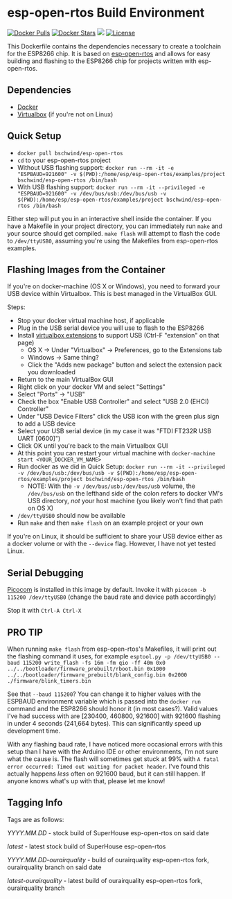 esp-open-rtos Build Environment
===============================

[![Docker Pulls](https://img.shields.io/docker/pulls/malachib/esp-open-rtos.svg)](https://hub.docker.com/r/malachib/esp-open-rtos/) [![Docker Stars](https://img.shields.io/docker/stars/malachib/esp-open-rtos.svg)](https://hub.docker.com/r/malachib/esp-open-rtos/) [![](https://images.microbadger.com/badges/image/bschwind/esp-open-rtos.svg)](https://microbadger.com/images/bschwind/esp-open-rtos "Get your own image badge on microbadger.com") [![License](https://img.shields.io/badge/license-MIT-blue.svg?style=flat)](https://github.com/bschwind/esp-build/blob/master/LICENSE)

This Dockerfile contains the dependencies necessary to create a toolchain for the ESP8266 chip.
It is based on [esp-open-rtos](https://github.com/SuperHouse/esp-open-rtos) and allows for easy building and flashing
to the ESP8266 chip for projects written with esp-open-rtos.

Dependencies
------------
- [Docker](https://www.docker.com/products/docker-toolbox)
- [Virtualbox](https://www.virtualbox.org/wiki/Downloads) (if you're not on Linux)

Quick Setup
-----------

* `docker pull bschwind/esp-open-rtos`
* `cd` to your esp-open-rtos project
* Without USB flashing support: `docker run --rm -it -e "ESPBAUD=921600" -v $(PWD):/home/esp/esp-open-rtos/examples/project bschwind/esp-open-rtos /bin/bash`
* With USB flashing support: `docker run --rm -it --privileged -e "ESPBAUD=921600" -v /dev/bus/usb:/dev/bus/usb -v $(PWD):/home/esp/esp-open-rtos/examples/project bschwind/esp-open-rtos /bin/bash`

Either step will put you in an interactive shell inside the container. If you have a Makefile in your project directory, you can immediately
run `make` and your source should get compiled. `make flash` will attempt to flash the code to `/dev/ttyUSB0`, assuming you're using the
Makefiles from esp-open-rtos examples.

Flashing Images from the Container
----------------------------------

If you're on docker-machine (OS X or Windows), you need to forward your USB device within Virtualbox. This is best managed in the VirtualBox GUI.

Steps:

* Stop your docker virtual machine host, if applicable
* Plug in the USB serial device you will use to flash to the ESP8266
* Install [virtualbox extensions](https://www.virtualbox.org/wiki/Downloads) to support USB (Ctrl-F "extension" on that page)
  * OS X -> Under "Virtualbox" -> Preferences, go to the Extensions tab
  * Windows -> Same thing?
  * Click the "Adds new package" button and select the extension pack you downloaded
* Return to the main VirtualBox GUI
* Right click on your docker VM and select "Settings"
* Select "Ports" -> "USB"
* Check the box "Enable USB Controller" and select "USB 2.0 (EHCI) Controller"
* Under "USB Device Filters" click the USB icon with the green plus sign to add a USB device
* Select your USB serial device (in my case it was "FTDI FT232R USB UART [0600]")
* Click OK until you're back to the main Virtualbox GUI
* At this point you can restart your virtual machine with `docker-machine start <YOUR_DOCKER_VM_NAME>`
* Run docker as we did in Quick Setup: `docker run --rm -it --privileged -v /dev/bus/usb:/dev/bus/usb -v $(PWD):/home/esp/esp-open-rtos/examples/project bschwind/esp-open-rtos /bin/bash`
  * NOTE: With the `-v /dev/bus/usb:/dev/bus/usb` volume, the `/dev/bus/usb` on the lefthand side of the colon refers to docker VM's USB directory, *not* your host machine (you likely won't find that path on OS X)
* `/dev/ttyUSB0` should now be available
* Run `make` and then `make flash` on an example project or your own

If you're on Linux, it should be sufficient to share your USB device either as a docker volume or with the `--device` flag. However, I have not yet tested Linux.

Serial Debugging
----------------

[Picocom](https://github.com/npat-efault/picocom) is installed in this image by default. Invoke it with `picocom -b 115200 /dev/ttyUSB0` (change the baud rate and device path accordingly)

Stop it with `Ctrl-A Ctrl-X`

PRO TIP
-------

When running `make flash` from esp-open-rtos's Makefiles, it will print out the flashing command it uses, for example `esptool.py -p /dev/ttyUSB0 --baud 115200 write_flash -fs 16m -fm qio -ff 40m 0x0 ../../bootloader/firmware_prebuilt/rboot.bin 0x1000 ../../bootloader/firmware_prebuilt/blank_config.bin 0x2000 ./firmware/blink_timers.bin`

See that `--baud 115200`? You can change it to higher values with the ESPBAUD environment variable which is passed into the `docker run` command and the ESP8266 should honor it (in most cases?). Valid values I've had success with are [230400, 460800, 921600]
with 921600 flashing in under 4 seconds (241,664 bytes). This can significantly speed up development time.

With any flashing baud rate, I have noticed more occasional errors with this setup than I have with the Arduino IDE or other environments, I'm not sure what the cause is.
The flash will sometimes get stuck at 99% with `A fatal error occurred: Timed out waiting for packet header`. I've found this actually happens *less* often on 921600 baud,
but it can still happen. If anyone knows what's up with that, please let me know!
 

Tagging Info
------------

Tags are as follows:

*YYYY.MM.DD* - stock build of SuperHouse esp-open-rtos on said date

*latest* - latest stock build of SuperHouse esp-open-rtos

*YYYY.MM.DD-ourairquality* - build of ourairquality esp-open-rtos fork, ourairquality branch on said date

*latest-ourairquality* - latest build of ourairquality esp-open-rtos fork, ourairquality branch 

